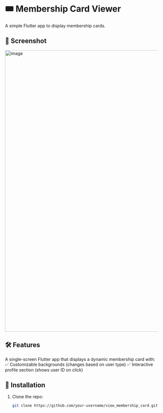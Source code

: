 # 🎟️ Membership Card Viewer  

A simple Flutter app to display membership cards.  

## 📱 Screenshot  
<img width="985" height="926" alt="image" src="https://github.com/user-attachments/assets/b4e33864-c61e-4c25-8ee1-696810865d42" />


## 🛠️ Features  
A single-screen Flutter app that displays a dynamic membership card with:
✅ Customizable backgrounds (changes based on user type)
✅ Interactive profile section (shows user ID on click)
## 🚀 Installation  
1. Clone the repo:  
   ```bash
   git clone https://github.com/your-username/view_membership_card.git
